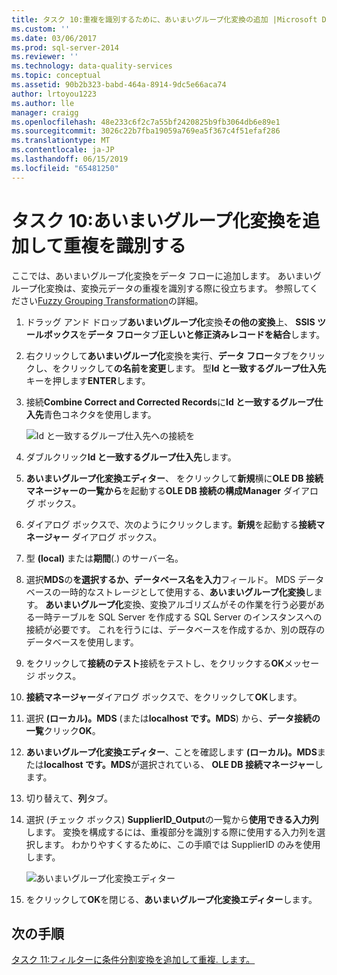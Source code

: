 ```yaml
---
title: タスク 10:重複を識別するために、あいまいグループ化変換の追加 |Microsoft Docs
ms.custom: ''
ms.date: 03/06/2017
ms.prod: sql-server-2014
ms.reviewer: ''
ms.technology: data-quality-services
ms.topic: conceptual
ms.assetid: 90b2b323-babd-464a-8914-9dc5e66aca74
author: lrtoyou1223
ms.author: lle
manager: craigg
ms.openlocfilehash: 48e233c6f2c7a55bf2420825b9fb3064db6e89e1
ms.sourcegitcommit: 3026c22b7fba19059a769ea5f367c4f51efaf286
ms.translationtype: MT
ms.contentlocale: ja-JP
ms.lasthandoff: 06/15/2019
ms.locfileid: "65481250"
---
```

# <a name="task-10-adding-fuzzy-group-transform-to-identify-duplicates"></a>タスク 10:あいまいグループ化変換を追加して重複を識別する
  ここでは、あいまいグループ化変換をデータ フローに追加します。 あいまいグループ化変換は、変換元データの重複を識別する際に役立ちます。 参照してください[Fuzzy Grouping Transformation](../integration-services/data-flow/transformations/fuzzy-grouping-transformation.md)の詳細。  
  
1.  ドラッグ アンド ドロップ**あいまいグループ化**変換**その他の変換**上、 **SSIS ツールボックス**を**データ フロー**タブ**正しいと修正済みレコードを結合**します。  
  
2.  右クリックして**あいまいグループ化**変換を実行、**データ フロー**タブをクリックし、をクリックして**の名前を変更**します。 型**Id と一致するグループ仕入先**キーを押します**ENTER**します。  
  
3.  接続**Combine Correct and Corrected Records**に**Id と一致するグループ仕入先**青色コネクタを使用します。  
  
     ![Id と一致するグループ仕入先への接続を](../../2014/tutorials/media/et-addingfgttoidentifyduplicates-01.jpg "Id と一致するグループ仕入先への接続")  
  
4.  ダブルクリック**Id と一致するグループ仕入先**します。  
  
5.  **あいまいグループ化変換エディター**、 をクリックして**新規**横に**OLE DB 接続マネージャーの一覧から**を起動する**OLE DB 接続の構成Manager**  ダイアログ ボックス。  
  
6.  ダイアログ ボックスで、次のようにクリックします。**新規**を起動する**接続マネージャー**  ダイアログ ボックス。  
  
7.  型 **(local)** または**期間**(.) のサーバー名。  
  
8.  選択**MDS**の**を選択するか、データベース名を入力**フィールド。 MDS データベースの一時的なストレージとして使用する、**あいまいグループ化変換**します。 **あいまいグループ化**変換、変換アルゴリズムがその作業を行う必要がある一時テーブルを SQL Server を作成する SQL Server のインスタンスへの接続が必要です。 これを行うには、データベースを作成するか、別の既存のデータベースを使用します。  
  
9. をクリックして**接続のテスト**接続をテストし、をクリックする**OK**メッセージ ボックス。  
  
10. **接続マネージャー**ダイアログ ボックスで、をクリックして**OK**します。  
  
11. 選択 **(ローカル)。MDS** (または**localhost です。MDS**) から、**データ接続の一覧**クリック**OK**。  
  
12. **あいまいグループ化変換エディター**、ことを確認します **(ローカル)。MDS**または**localhost です。MDS**が選択されている、 **OLE DB 接続マネージャー**します。  
  
13. 切り替えて、**列**タブ。  
  
14. 選択 (チェック ボックス) **SupplierID_Output**の一覧から**使用できる入力列**します。 変換を構成するには、重複部分を識別する際に使用する入力列を選択します。 わかりやすくするために、この手順では SupplierID のみを使用します。  
  
     ![あいまいグループ化変換エディター](../../2014/tutorials/media/et-addingfgttoidentifyduplicates-02.jpg "あいまいグループ化変換エディター")  
  
15. をクリックして**OK**を閉じる、**あいまいグループ化変換エディター**します。  
  
## <a name="next-step"></a>次の手順  
 [タスク 11:フィルターに条件分割変換を追加して重複. します。](../../2014/tutorials/task-11-adding-conditional-split-transform-to-filter-duplicates.md)  
  
  
